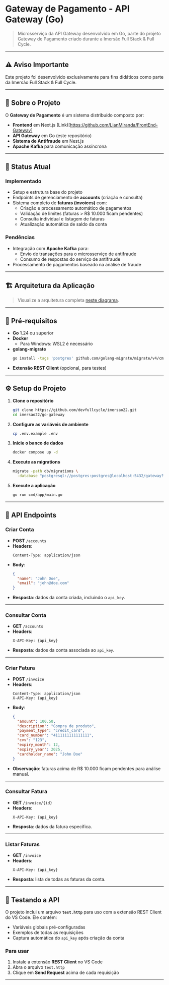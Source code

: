 # Gateway de Pagamento - API Gateway (Go)

> Microsserviço da API Gateway desenvolvido em Go, parte do projeto Gateway de Pagamento criado durante a Imersão Full Stack & Full Cycle.

---

## ⚠️ Aviso Importante

Este projeto foi desenvolvido exclusivamente para fins didáticos como parte da Imersão Full Stack & Full Cycle.

---

## 📖 Sobre o Projeto

O **Gateway de Pagamento** é um sistema distribuído composto por:

- **Frontend** em Next.js  (Link)[https://github.com/LianMiranda/FrontEnd-Gateway]
- **API Gateway** em Go (este repositório)  
- **Sistema de Antifraude** em Nest.js  
- **Apache Kafka** para comunicação assíncrona  

---

## 🚀 Status Atual

### Implementado

- Setup e estrutura base do projeto  
- Endpoints de gerenciamento de **accounts** (criação e consulta)  
- Sistema completo de **faturas (invoices)** com:  
  - Criação e processamento automático de pagamentos  
  - Validação de limites (faturas > R$ 10.000 ficam pendentes)  
  - Consulta individual e listagem de faturas  
  - Atualização automática de saldo da conta  

### Pendências

- Integração com **Apache Kafka** para:  
  - Envio de transações para o microsserviço de antifraude  
  - Consumo de respostas do serviço de antifraude  
- Processamento de pagamentos baseado na análise de fraude  

---

## 🏗️ Arquitetura da Aplicação

> Visualize a arquitetura completa [neste diagrama](https://link.excalidraw.com/readonly/Nrz6WjyTrn7IY8ZkrZHy).

---

## 🎯 Pré-requisitos

- **Go** 1.24 ou superior  
- **Docker**  
  - Para Windows: WSL2 é necessário  
- **golang-migrate**  
  ```bash
  go install -tags 'postgres' github.com/golang-migrate/migrate/v4/cmd/migrate@latest
  ```  
- **Extensão REST Client** (opcional, para testes)

---

## ⚙️ Setup do Projeto

1. **Clone o repositório**  
   ```bash
   git clone https://github.com/devfullcycle/imersao22.git
   cd imersao22/go-gateway
   ```

2. **Configure as variáveis de ambiente**  
   ```bash
   cp .env.example .env
   ```

3. **Inicie o banco de dados**  
   ```bash
   docker compose up -d
   ```

4. **Execute as migrations**  
   ```bash
   migrate -path db/migrations \
     -database "postgresql://postgres:postgres@localhost:5432/gateway?sslmode=disable" up
   ```

5. **Execute a aplicação**  
   ```bash
   go run cmd/app/main.go
   ```

---

## 📡 API Endpoints

### Criar Conta

- **POST** `/accounts`  
- **Headers**:  
  ```http
  Content-Type: application/json
  ```
- **Body**:
  ```json
  {
    "name": "John Doe",
    "email": "john@doe.com"
  }
  ```
- **Resposta**: dados da conta criada, incluindo o `api_key`.

---

### Consultar Conta

- **GET** `/accounts`  
- **Headers**:  
  ```http
  X-API-Key: {api_key}
  ```
- **Resposta**: dados da conta associada ao `api_key`.

---

### Criar Fatura

- **POST** `/invoice`  
- **Headers**:  
  ```http
  Content-Type: application/json
  X-API-Key: {api_key}
  ```
- **Body**:
  ```json
  {
    "amount": 100.50,
    "description": "Compra de produto",
    "payment_type": "credit_card",
    "card_number": "4111111111111111",
    "cvv": "123",
    "expiry_month": 12,
    "expiry_year": 2025,
    "cardholder_name": "John Doe"
  }
  ```
- **Observação**: faturas acima de R$ 10.000 ficam pendentes para análise manual.

---

### Consultar Fatura

- **GET** `/invoice/{id}`  
- **Headers**:  
  ```http
  X-API-Key: {api_key}
  ```
- **Resposta**: dados da fatura específica.

---

### Listar Faturas

- **GET** `/invoice`  
- **Headers**:  
  ```http
  X-API-Key: {api_key}
  ```
- **Resposta**: lista de todas as faturas da conta.

---

## 🧪 Testando a API

O projeto inclui um arquivo **`test.http`** para uso com a extensão REST Client do VS Code. Ele contém:

- Variáveis globais pré-configuradas  
- Exemplos de todas as requisições  
- Captura automática do `api_key` após criação da conta  

### Para usar

1. Instale a extensão **REST Client** no VS Code  
2. Abra o arquivo `test.http`  
3. Clique em **Send Request** acima de cada requisição  

---
```
